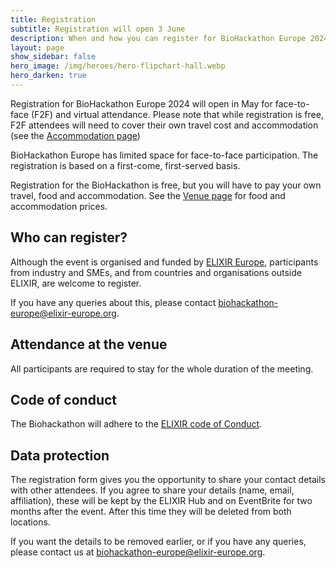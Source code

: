 ```yaml
---
title: Registration
subtitle: Registration will open 3 June
description: When and how you can register for BioHackathon Europe 2024.
layout: page
show_sidebar: false
hero_image: /img/heroes/hero-flipchart-hall.webp
hero_darken: true
---
```


Registration for BioHackathon Europe 2024 will open in May for face-to-face (F2F) and virtual attendance. Please note that while registration is free, F2F attendees will need to cover their own travel cost and accommodation (see the [Accommodation page](/about/accommodation))

BioHackathon Europe has limited space for face-to-face participation. The registration is based on a first-come, first-served basis.

Registration for the BioHackathon is free, but you will have to pay your own travel, food and accommodation. See the [Venue page](/venue/) for food and accommodation prices.

## Who can register?
Although the event is organised and funded by [ELIXIR Europe](https://elixir-europe.org), participants from industry and SMEs, and from countries and organisations outside ELIXIR, are welcome to register. 

If you have any queries about this, please contact <biohackathon-europe@elixir-europe.org>.

## Attendance at the venue

All participants are required to stay for the whole duration of the meeting.

## Code of conduct
The Biohackathon will adhere to the [ELIXIR code of Conduct](https://elixir-europe.org/events/code-of-conduct).

## Data protection
The registration form gives you the opportunity to share your contact details with other attendees. If you agree to share your details (name, email, affiliation), these will be kept by the ELIXIR Hub and on EventBrite for two months after the event. After this time they will be deleted from both locations. 

If you want the details to be removed earlier, or if you have any queries, please contact us at <biohackathon-europe@elixir-europe.org>.
